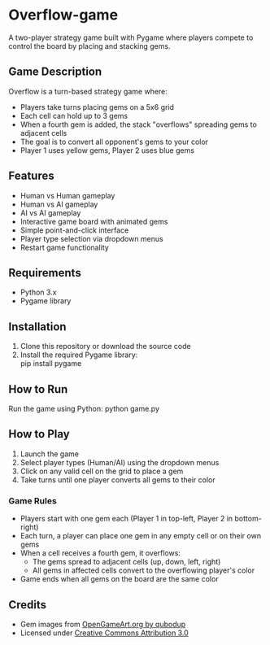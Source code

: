 # Overflow-game

A two-player strategy game built with Pygame where players compete to control the board by placing and stacking gems.

## Game Description

Overflow is a turn-based strategy game where:
- Players take turns placing gems on a 5x6 grid
- Each cell can hold up to 3 gems
- When a fourth gem is added, the stack "overflows" spreading gems to adjacent cells
- The goal is to convert all opponent's gems to your color
- Player 1 uses yellow gems, Player 2 uses blue gems

## Features

- Human vs Human gameplay
- Human vs AI gameplay
- AI vs AI gameplay
- Interactive game board with animated gems
- Simple point-and-click interface
- Player type selection via dropdown menus
- Restart game functionality

## Requirements

- Python 3.x
- Pygame library

## Installation

1. Clone this repository or download the source code
2. Install the required Pygame library:  
      pip install pygame

## How to Run

Run the game using Python:
   python game.py


## How to Play

1. Launch the game
2. Select player types (Human/AI) using the dropdown menus
3. Click on any valid cell on the grid to place a gem
4. Take turns until one player converts all gems to their color

### Game Rules

- Players start with one gem each (Player 1 in top-left, Player 2 in bottom-right)
- Each turn, a player can place one gem in any empty cell or on their own gems
- When a cell receives a fourth gem, it overflows:
  - The gems spread to adjacent cells (up, down, left, right)
  - All gems in affected cells convert to the overflowing player's color
- Game ends when all gems on the board are the same color

## Credits

- Gem images from [OpenGameArt.org by qubodup](https://opengameart.org/content/rotating-crystal-animation-8-step)
- Licensed under [Creative Commons Attribution 3.0](https://creativecommons.org/licenses/by/3.0/)
